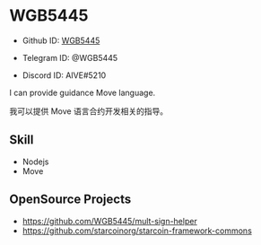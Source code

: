 
# WGB5445

* Github ID: [WGB5445](https://github.com/WGB5445)

* Telegram ID: @WGB5445

* Discord ID: AIVE#5210

I can provide guidance Move language.

我可以提供 Move 语言合约开发相关的指导。

## Skill

* Nodejs
* Move

## OpenSource Projects

* https://github.com/WGB5445/mult-sign-helper
* https://github.com/starcoinorg/starcoin-framework-commons  







